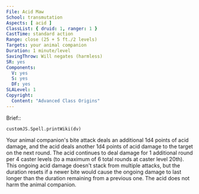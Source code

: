 ```yaml
---
File: Acid Maw
School: transmutation
Aspects: [ acid ]
ClassList: { druid: 1, ranger: 1 }
CastTime: standard action
Range: close (25 + 5 ft./2 levels)
Targets: your animal companion
Duration: 1 minute/level
SavingThrow: Will negates (harmless)
SR: yes
Components:
  V: yes
  S: yes
  DF: yes
SLALevel: 1
Copyright:
  Content: "Advanced Class Origins"
---
```

Brief:: 

```dataviewjs
customJS.Spell.printWiki(dv)
```

Your animal companion's bite attack deals an additional 1d4 points of acid damage, and the acid deals another 1d4 points of acid damage to the target on the next round. The acid continues to deal damage for 1 additional round per 4 caster levels (to a maximum of 6 total rounds at caster level 20th). This ongoing acid damage doesn't stack from multiple attacks, but the duration resets if a newer bite would cause the ongoing damage to last longer than the duration remaining from a previous one. The acid does not harm the animal companion.
